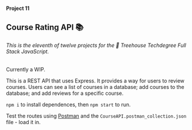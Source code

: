 #### Project 11

## Course Rating API 📚

###### This is the eleventh of twelve projects for the 🏡 Treehouse Techdegree Full Stack JavaScript.
Currently a WIP. 

This is a REST API that uses Express. It provides a way for users to review courses. Users can see a list of courses in a database; add courses to the database; and add reviews for a specific course.

`npm i` to install dependences, then `npm start` to run.

Test the routes using [Postman](https://www.getpostman.com/) and the `CourseAPI.postman_collection.json` file - load it in.
